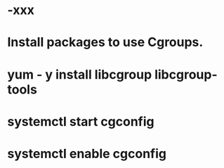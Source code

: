 
# -xxx
# Install packages to use Cgroups.


# yum - y install libcgroup libcgroup-tools
# systemctl start cgconfig
# systemctl enable cgconfig





  



       
         
         
         






 
       
       
       
 













